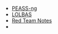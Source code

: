 - [PEASS-ng](https://github.com/carlospolop/PEASS-ng)
- [LOLBAS](https://lolbas-project.github.io/#)
- [Red Team Notes](https://ired.team)
- 
